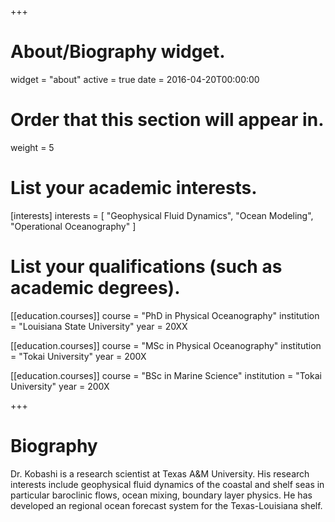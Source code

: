 +++
# About/Biography widget.
widget = "about"
active = true
date = 2016-04-20T00:00:00

# Order that this section will appear in.
weight = 5

# List your academic interests.
[interests]
  interests = [
    "Geophysical Fluid Dynamics",
    "Ocean Modeling",
    "Operational Oceanography"
  ]

# List your qualifications (such as academic degrees).
[[education.courses]]
  course = "PhD in Physical Oceanography"
  institution = "Louisiana State University"
  year = 20XX

[[education.courses]]
  course = "MSc in Physical Oceanography"
  institution = "Tokai University"
  year = 200X

[[education.courses]]
  course = "BSc in Marine Science"
  institution = "Tokai University"
  year = 200X
 
+++

# Biography

Dr. Kobashi is a research scientist at Texas A&M University. His research interests include geophysical fluid dynamics of the coastal and shelf seas in particular baroclinic flows, ocean mixing, boundary layer physics. He has developed an regional ocean forecast system for the Texas-Louisiana shelf.
